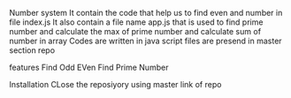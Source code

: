 Number system 
It contain the code that  help us to find even and number in file index.js 
It also contain a file name app.js  that is used to find prime number and calculate the max of prime number and calculate sum of number in array
Codes are written in java script 
files are presend in master section repo

features 
Find Odd EVen
Find Prime Number 

Installation 
CLose the reposiyory using master link of repo
